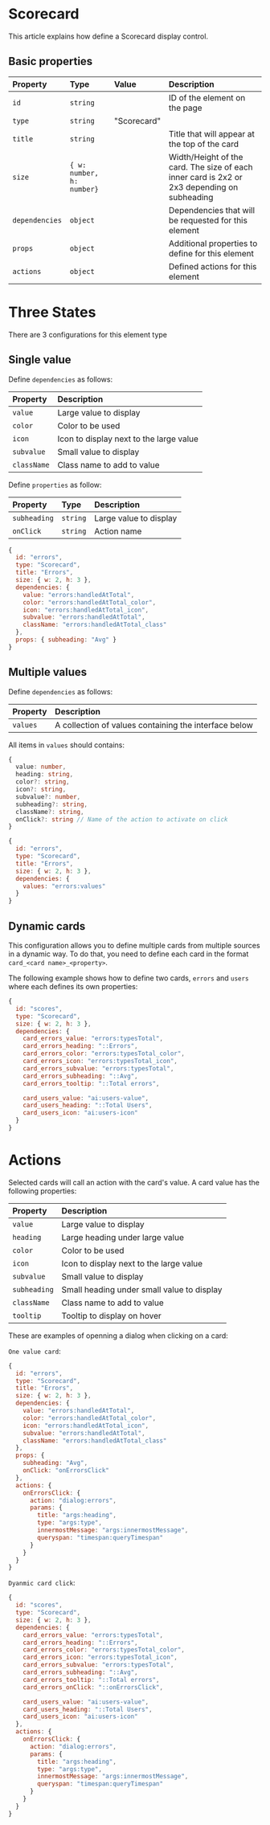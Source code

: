 # Scorecard

This article explains how define a Scorecard display control.

## Basic properties

| Property | Type | Value | Description 
| :--------|:-----|:------|:------------
| `id`| `string` || ID of the element on the page
| `type`| `string` | "Scorecard" |
| `title`| `string` || Title that will appear at the top of the card
| `size`| `{ w: number, h: number}` || Width/Height of the card. The size of each inner card is 2x2 or 2x3 depending on subheading
| `dependencies`| `object` || Dependencies that will be requested for this element
| `props`| `object` || Additional properties to define for this element
| `actions`| `object` || Defined actions for this element

# Three States
There are 3 configurations for this element type

## Single value

Define `dependencies` as follows:

| Property | Description 
| :--------|:------------
| `value`| Large value to display
| `color`| Color to be used
| `icon`| Icon to display next to the large value
| `subvalue`| Small value to display
| `className`| Class name to add to value

Define `properties` as follow:

| Property | Type | Description 
| :--------|:-----|:------------
| `subheading`| `string` | Large value to display
| `onClick`| `string` | Action name

```js
{
  id: "errors",
  type: "Scorecard",
  title: "Errors",
  size: { w: 2, h: 3 },
  dependencies: {
    value: "errors:handledAtTotal",
    color: "errors:handledAtTotal_color",
    icon: "errors:handledAtTotal_icon",
    subvalue: "errors:handledAtTotal",
    className: "errors:handledAtTotal_class"
  },
  props: { subheading: "Avg" }
}
```

## Multiple values

Define `dependencies` as follows:

| Property | Description 
| :--------|:------------
| `values`| A collection of values containing the interface below

All items in `values` should contains:

```ts
{ 
  value: number, 
  heading: string, 
  color?: string, 
  icon?: string,
  subvalue?: number,
  subheading?: string,
  className?: string,
  onClick?: string // Name of the action to activate on click
}
```

```js
{
  id: "errors",
  type: "Scorecard",
  title: "Errors",
  size: { w: 2, h: 3 },
  dependencies: {
    values: "errors:values"
  }
}
```

## Dynamic cards

This configuration allows you to define multiple cards from multiple sources in a dynamic way.
To do that, you need to define each card in the format `card_<card name>_<property>`.

The following example shows how to define two cards, `errors` and `users` where each defines its own properties:

```js
{
  id: "scores",
  type: "Scorecard",
  size: { w: 2, h: 3 },
  dependencies: {
    card_errors_value: "errors:typesTotal",
    card_errors_heading: "::Errors",
    card_errors_color: "errors:typesTotal_color",
    card_errors_icon: "errors:typesTotal_icon",
    card_errors_subvalue: "errors:typesTotal",
    card_errors_subheading: "::Avg",
    card_errors_tooltip: "::Total errors",

    card_users_value: "ai:users-value",
    card_users_heading: "::Total Users",
    card_users_icon: "ai:users-icon"
  }
}
```

# Actions
Selected cards will call an action with the card's value.
A card value has the following properties:

| Property | Description 
| :--------|:------------
| `value`| Large value to display
| `heading`| Large heading under large value
| `color`| Color to be used
| `icon`| Icon to display next to the large value
| `subvalue`| Small value to display
| `subheading`| Small heading under small value to display
| `className`| Class name to add to value
| `tooltip`| Tooltip to display on hover

These are examples of openning a dialog when clicking on a card:

`One value card`:

```js
{
  id: "errors",
  type: "Scorecard",
  title: "Errors",
  size: { w: 2, h: 3 },
  dependencies: {
    value: "errors:handledAtTotal",
    color: "errors:handledAtTotal_color",
    icon: "errors:handledAtTotal_icon",
    subvalue: "errors:handledAtTotal",
    className: "errors:handledAtTotal_class"
  },
  props: {
    subheading: "Avg",
    onClick: "onErrorsClick"
  },
  actions: {
    onErrorsClick: {
      action: "dialog:errors",
      params: {
        title: "args:heading",
        type: "args:type",
        innermostMessage: "args:innermostMessage",
        queryspan: "timespan:queryTimespan"
      }
    }
  }
}
```

`Dyanmic card click`: 

```js
{
  id: "scores",
  type: "Scorecard",
  size: { w: 2, h: 3 },
  dependencies: {
    card_errors_value: "errors:typesTotal",
    card_errors_heading: "::Errors",
    card_errors_color: "errors:typesTotal_color",
    card_errors_icon: "errors:typesTotal_icon",
    card_errors_subvalue: "errors:typesTotal",
    card_errors_subheading: "::Avg",
    card_errors_tooltip: "::Total errors",
    card_errors_onClick: "::onErrorsClick",

    card_users_value: "ai:users-value",
    card_users_heading: "::Total Users",
    card_users_icon: "ai:users-icon"
  },
  actions: {
    onErrorsClick: {
      action: "dialog:errors",
      params: {
        title: "args:heading",
        type: "args:type",
        innermostMessage: "args:innermostMessage",
        queryspan: "timespan:queryTimespan"
      }
    }
  }
}
```